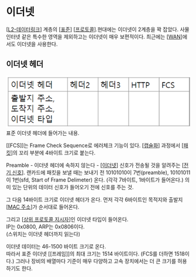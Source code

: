 # 이더넷

[[L2-데이터링크]] 계층의 [[표준]] [[프로토콜]].현대에는 이더넷이 2계층을 꽉 잡았다. 사물인터넷 같은 특수한 영역을 제외하고는 이더넷이 매우 보편적이다. 최근에는 [[WAN]]에서도 이더넷을 사용한다.  

## 이더넷 헤더  

![이더넷 헤더](attachments/2022-09-16-16-39-06.png)
표준 이더넷 헤더에 들어가는 내용.

[[FCS]]는 Frame Check Sequence로 에러체크 기능이 있다. [[캡슐화]] 과정에서 [[패킷]]의 꼬리 부분에 4바이트 크기로 붙는다.  

Preamble - 이더넷 헤더에 속하지 않는다 - [[이더넷]] 신호가 전송될 것을 알려주는 [[전기 신호]]. 
랜카드에 패킷을 보낼 때는 보내기 전 10101010이 7번(preamble), 10101011이 1번(sfd, Start of Frame Delimeter) 온다. (각각 7바이트, 1바이트가 들어온다.) 의미 있는 단위의 데이터 신호가 들어오기 전에 신호를 주는 것.  

그 다음 14바이트 크기로 이더넷 헤더가 온다. 먼저 각각 6바이트인 목적지와 출발지 [[MAC 주소]]가 순서대로 들어온다.  

그리고 [[상위 프로토콜 지시자]]인 이더넷 타입이 들어온다.  
IP는 0x0800, ARP는 0x0806이다.  
(스위치는 이더넷 헤더까지 읽는다) 

이더넷 데이터는 46-1500 바이트 크기로 온다.  
따라서 표준 이더넷 [[프레임]]의 최대 크기는 1514 바이트이다. (FCS를 더하면 1518이다.) 
그러나 장비의 배열마다 기준이 매우 다양하고 고속 장치에서는 더 큰 크기를 허용하기도 한다.  

[//begin]: # "Autogenerated link references for markdown compatibility"
[L2-데이터링크]: L2-데이터링크.md "L2-데이터링크"
[표준]: 표준.md "표준"
[프로토콜]: 프로토콜.md "프로토콜"
[WAN]: WAN.md "WAN"
[캡슐화]: 캡슐화.md "캡슐화"
[패킷]: 패킷.md "패킷"
[이더넷]: 이더넷.md "이더넷"
[전기 신호]: <전기 신호.md> "전기 신호"
[MAC 주소]: <MAC 주소.md> "MAC 주소"
[상위 프로토콜 지시자]: <상위 프로토콜 지시자.md> "상위 프로토콜 지시자"
[//end]: # "Autogenerated link references"
